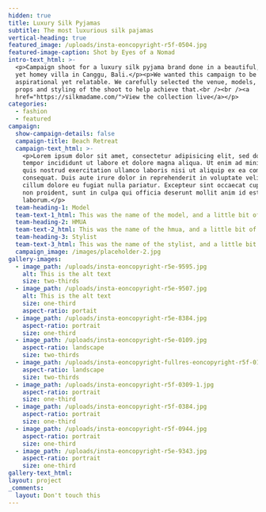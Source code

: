 ```yaml
---
hidden: true
title: Luxury Silk Pyjamas
subtitle: The most luxurious silk pajamas
vertical-heading: true
featured_image: /uploads/insta-eoncopyright-r5f-0504.jpg
featured-image-caption: Shot by Eyes of a Nomad
intro-text_html: >-
  <p>Campaign shoot for a luxury silk pyjama brand done in a beautiful, stylish
  yet homey villa in Canggu, Bali.</p><p>We wanted this campaign to be
  aspirational yet relatable. We carefully selected the venue, models, and even
  props and styling of the shoot to help achieve that.<br /><br /><a
  href="https://silkmadame.com/">View the collection live</a></p>
categories:
  - fashion
  - featured
campaign:
  show-campaign-details: false
  campaign-title: Beach Retreat
  campaign-text_html: >-
    <p>Lorem ipsum dolor sit amet, consectetur adipisicing elit, sed do eiusmod
    tempor incididunt ut labore et dolore magna aliqua. Ut enim ad minim veniam,
    quis nostrud exercitation ullamco laboris nisi ut aliquip ex ea commodo
    consequat. Duis aute irure dolor in reprehenderit in voluptate velit esse
    cillum dolore eu fugiat nulla pariatur. Excepteur sint occaecat cupidatat
    non proident, sunt in culpa qui officia deserunt mollit anim id est
    laborum.</p>
  team-heading-1: Model
  team-text-1_html: This was the name of the model, and a little bit of a blurb about her.
  team-heading-2: HMUA
  team-text-2_html: This was the name of the hmua, and a little bit of a blurb about her.
  team-heading-3: Stylist
  team-text-3_html: This was the name of the stylist, and a little bit of a blurb about her.
  campaign_image: /images/placeholder-2.jpg
gallery-images:
  - image_path: /uploads/insta-eoncopyright-r5e-9595.jpg
    alt: This is the alt text
    size: two-thirds
  - image_path: /uploads/insta-eoncopyright-r5e-9507.jpg
    alt: This is the alt text
    size: one-third
    aspect-ratio: portait
  - image_path: /uploads/insta-eoncopyright-r5e-8384.jpg
    aspect-ratio: portrait
    size: one-third
  - image_path: /uploads/insta-eoncopyright-r5e-0109.jpg
    aspect-ratio: landscape
    size: two-thirds
  - image_path: /uploads/insta-eoncopyright-fullres-eoncopyright-r5f-0173-1.jpg
    aspect-ratio: landscape
    size: two-thirds
  - image_path: /uploads/insta-eoncopyright-r5f-0309-1.jpg
    aspect-ratio: portrait
    size: one-third
  - image_path: /uploads/insta-eoncopyright-r5f-0384.jpg
    aspect-ratio: portrait
    size: one-third
  - image_path: /uploads/insta-eoncopyright-r5f-0944.jpg
    aspect-ratio: portrait
    size: one-third
  - image_path: /uploads/insta-eoncopyright-r5e-9343.jpg
    aspect-ratio: portrait
    size: one-third
gallery-text_html:
layout: project
_comments:
  layout: Don't touch this
---
```

